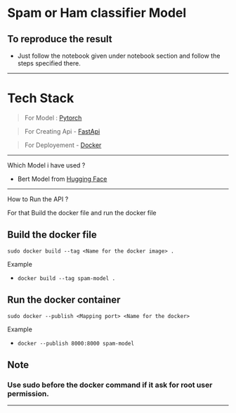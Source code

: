 # Spam or Ham classifier Model 

## To reproduce the result 

- Just follow the notebook given under notebook section and follow the steps specified there.
---

# Tech Stack
> For Model : [Pytorch](https://pytorch.org/)

> For Creating Api - [FastApi](https://fastapi.tiangolo.com/)

> For Deployement - [Docker](https://www.docker.com/)
---
Which Model i have used ?
- Bert Model from [Hugging Face](https://huggingface.co/) 

---
How to Run the API ?

For that Build the docker file and run the docker file

## Build the docker file 
`sudo docker build --tag <Name for the docker image> .`

Example
 - `docker build --tag spam-model .`

## Run the docker container
`sudo docker --publish <Mapping port> <Name for the docker>`

Example

- `docker --publish 8000:8000 spam-model`

## Note 
### Use  sudo before the docker command if it ask for root user permission. 
---